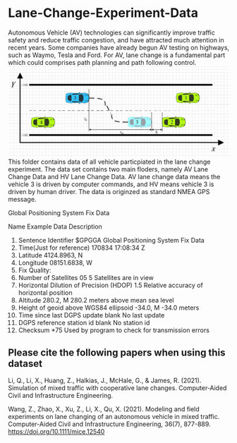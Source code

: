# Lane-Change-Experiment-Data
Autonomous Vehicle (AV) technologies can significantly improve traffic safety and reduce traffic congestion, and have attracted much attention in recent years. Some companies have already begun AV testing on highways, such as Waymo, Tesla and Ford. For AV, lane change is a fundamental part which could comprises path planning and path following control.
![](https://github.com/sgzzgit/Autonomous-Vehicle-Lane-Change-Experiment-Data/blob/master/Lane%20Change.JPG)
This folder contains data of all vehicle particpiated in the lane change experiment.
The data set contains two main floders, namely AV Lane Change Data and HV Lane Change Data. AV lane change data means the vehicle 3 is driven by computer commands, and HV means vehicle 3 is driven by human driver.
The data is originzed as standard NMEA GPS message. 

Global Positioning System Fix Data  

Name									Example Data	Description  
1. Sentence Identifier						$GPGGA			Global Positioning System Fix Data  
2. Time(Just for reference)				170834			17:08:34 Z  
3. Latitude								4124.8963, N  	  
4. Longitude								08151.6838, W  	
5. Fix Quality:  
6. Number of Satellites					05				5 Satellites are in view  
7. Horizontal Dilution of Precision (HDOP)	1.5				Relative accuracy of horizontal position  
8. Altitude								280.2, M		280.2 meters above mean sea level  
9. Height of geoid above WGS84 ellipsoid	-34.0, M		-34.0 meters  
10. Time since last DGPS update	blank		No 	last update  
11. DGPS reference station id	blank	No station id  
12. Checksum								*75				Used by program to check for transmission errors  


## Please cite the following papers when using this dataset
Li, Q., Li, X., Huang, Z., Halkias, J., McHale, G., & James, R. (2021). Simulation of mixed traffic with cooperative lane changes. Computer‐Aided Civil and Infrastructure Engineering.

Wang, Z., Zhao, X., Xu, Z., Li, X., Qu, X. (2021). Modeling and field experiments on lane changing of an autonomous vehicle in mixed traffic. Computer-Aided Civil and Infrastructure Engineering, 36(7), 877-889. https://doi.org/10.1111/mice.12540

